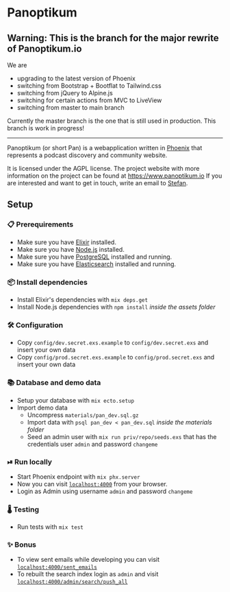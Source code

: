 # Panoptikum

## Warning: This is the branch for the major rewrite of Panoptikum.io

We are

* upgrading to the latest version of Phoenix
* switching from Bootstrap + Bootflat to Tailwind.css
* switching from jQuery to Alpine.js
* switching for certain actions from MVC to LiveView
* switching from master to main branch

Currently the master branch is the one that is still used in production.
This branch is work in progress!

-----

Panoptikum (or short Pan) is a webapplication written in [Phoenix](http://www.phoenixframework.org/)
that represents a podcast discovery and community website.

It is licensed under the AGPL license.
The project website with more information on the project can be found at <https://www.panoptikum.io>
If you are interested and want to get in touch, write an email to [Stefan](mailto:stefan@panoptikum.io).

## Setup

### 📋 Prerequirements

* Make sure you have [Elixir](https://elixir-lang.org) installed.
* Make sure you have [Node.js](https://nodejs.org) installed.
* Make sure you have [PostgreSQL](https://www.postgresql.org) installed and running.
* Make sure you have [Elasticsearch](https://www.elastic.co/products/elasticsearch) installed and running.

### 📦 Install dependencies

* Install Elixir's dependencies with `mix deps.get`
* Install Node.js dependencies with `npm install` _inside the assets folder_

### 🛠 Configuration

* Copy `config/dev.secret.exs.example` to `config/dev.secret.exs` and insert your own data
* Copy `config/prod.secret.exs.example` to `config/prod.secret.exs` and insert your own data

### 📚 Database and demo data

* Setup your database with `mix ecto.setup`
* Import demo data
  * Uncompress `materials/pan_dev.sql.gz`
  * Import data with `psql pan_dev < pan_dev.sql` _inside the materials folder_
  * Seed an admin user with `mix run priv/repo/seeds.exs` that has the credentials user `admin` and
    password `changeme`

### ⏯ Run locally

* Start Phoenix endpoint with `mix phx.server`
* Now you can visit [`localhost:4000`](http://localhost:4000) from your browser.
* Login as Admin using username `admin` and password `changeme`

### 🌡 Testing

* Run tests with `mix test`

### ✨ Bonus

* To view sent emails while developing you can visit [`localhost:4000/sent_emails`](http://localhost:4000/sent_emails)
* To rebuilt the search index login as `admin` and visit [`localhost:4000/admin/search/push_all`](http://localhost:4000/admin/search/push_all)

